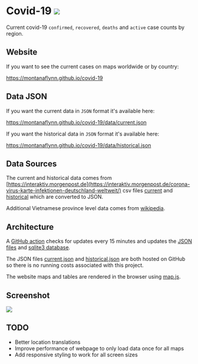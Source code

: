 # Covid-19 [![](https://github.com/montanaflynn/covid-19/workflows/Update/badge.svg)](https://github.com/montanaflynn/covid-19/actions)

Current covid-19 `confirmed`, `recovered`, `deaths` and `active` case counts by region.

## Website

If you want to see the current cases on maps worldwide or by country:

https://montanaflynn.github.io/covid-19

## Data JSON

If you want the current data in `JSON` format it's available here:

https://montanaflynn.github.io/covid-19/data/current.json

If you want the historical data in `JSON` format it's available here:

https://montanaflynn.github.io/covid-19/data/historical.json

## Data Sources

The current and historical data comes from [https://interaktiv.morgenpost.de](https://interaktiv.morgenpost.de/corona-virus-karte-infektionen-deutschland-weltweit/) csv files [current](https://interaktiv.morgenpost.de/corona-virus-karte-infektionen-deutschland-weltweit/data/Coronavirus.current.v2.csv) and [historical](https://funkeinteraktiv.b-cdn.net/history.light.v4.csv) which are converted to JSON.

Additional Vietnamese province level data comes from [wikipedia](https://vi.wikipedia.org/wiki/%C4%90%E1%BA%A1i_d%E1%BB%8Bch_COVID-19_t%E1%BA%A1i_Vi%E1%BB%87t_Nam).

## Architecture

A [GitHub action](https://github.com/montanaflynn/covid-19/blob/master/.github/workflows/main.yml) checks for updates every 15 minutes and updates the [JSON files](./data) and [sqlite3 database](./covid.db).

The JSON files [current.json](https://raw.githubusercontent.com/montanaflynn/covid-19/master/data/current.json) and [historical.json](https://montanaflynn.github.io/covid-19/data/historical.json) are both hosted on GitHub so there is no running costs associated with this project.

The website maps and tables are rendered in the browser using [map.js](https://github.com/montanaflynn/covid-19/blob/master/assets/map.js).

## Screenshot

[![](https://i.imgur.com/z370DBE.png)](https://montanaflynn.github.io/covid-19/)

## TODO

- Better location translations
- Improve performance of webpage to only load data once for all maps
- Add responsive styling to work for all screen sizes
